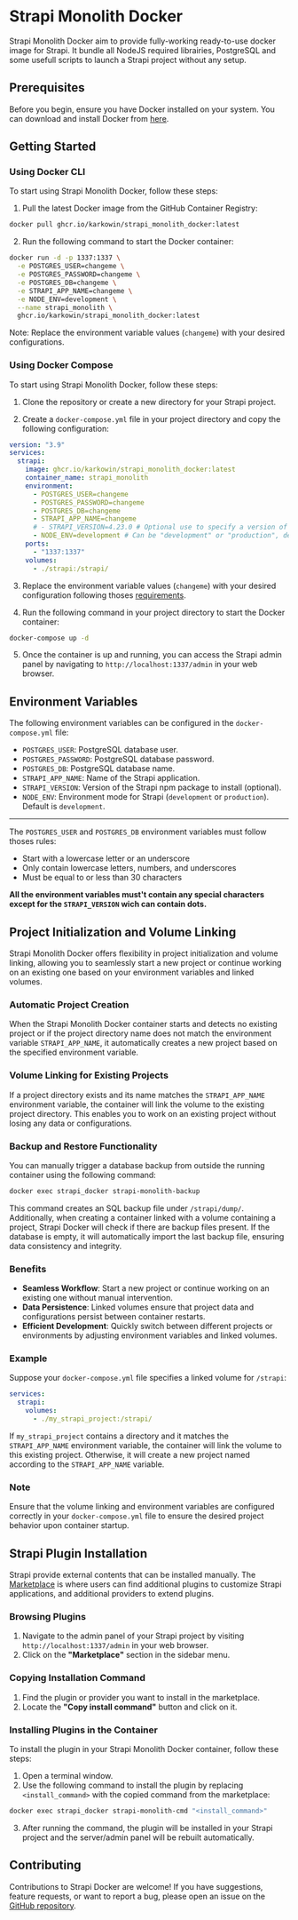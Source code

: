# Strapi Monolith Docker

Strapi Monolith Docker aim to provide fully-working ready-to-use docker image for Strapi. It bundle all NodeJS required librairies, PostgreSQL and some usefull scripts to launch a Strapi project without any setup.

## Prerequisites

Before you begin, ensure you have Docker installed on your system. You can download and install Docker from [here](https://www.docker.com/get-started).

## Getting Started

### Using Docker CLI

To start using Strapi Monolith Docker, follow these steps:

1. Pull the latest Docker image from the GitHub Container Registry:

```bash
docker pull ghcr.io/karkowin/strapi_monolith_docker:latest
```

2. Run the following command to start the Docker container:

```bash
docker run -d -p 1337:1337 \
  -e POSTGRES_USER=changeme \
  -e POSTGRES_PASSWORD=changeme \
  -e POSTGRES_DB=changeme \
  -e STRAPI_APP_NAME=changeme \
  -e NODE_ENV=development \
  --name strapi_monolith \
  ghcr.io/karkowin/strapi_monolith_docker:latest
```

Note: Replace the environment variable values (`changeme`) with your desired configurations.

### Using Docker Compose

To start using Strapi Monolith Docker, follow these steps:

1. Clone the repository or create a new directory for your Strapi project.

2. Create a `docker-compose.yml` file in your project directory and copy the following configuration:

```yaml
version: "3.9"
services:
  strapi:
    image: ghcr.io/karkowin/strapi_monolith_docker:latest
    container_name: strapi_monolith
    environment:
      - POSTGRES_USER=changeme
      - POSTGRES_PASSWORD=changeme
      - POSTGRES_DB=changeme
      - STRAPI_APP_NAME=changeme
      # - STRAPI_VERSION=4.23.0 # Optional use to specify a version of strapi package
      - NODE_ENV=development # Can be "development" or "production", default is "development"
    ports:
      - "1337:1337"
    volumes:
      - ./strapi:/strapi/
```

3. Replace the environment variable values (`changeme`) with your desired configuration following thoses [requirements](#environment-variables).

4. Run the following command in your project directory to start the Docker container:

```bash
docker-compose up -d
```

5. Once the container is up and running, you can access the Strapi admin panel by navigating to `http://localhost:1337/admin` in your web browser.

## Environment Variables

The following environment variables can be configured in the `docker-compose.yml` file:

- `POSTGRES_USER`: PostgreSQL database user.
- `POSTGRES_PASSWORD`: PostgreSQL database password.
- `POSTGRES_DB`: PostgreSQL database name.
- `STRAPI_APP_NAME`: Name of the Strapi application.
- `STRAPI_VERSION`: Version of the Strapi npm package to install (optional).
- `NODE_ENV`: Environment mode for Strapi (`development` or `production`). Default is `development`.

---

The `POSTGRES_USER` and `POSTGRES_DB` environment variables must follow thoses rules:

- Start with a lowercase letter or an underscore
- Only contain lowercase letters, numbers, and underscores
- Must be equal to or less than 30 characters

**All the environment variables must't contain any special characters except for the `STRAPI_VERSION` wich can contain dots.**

## Project Initialization and Volume Linking

Strapi Monolith Docker offers flexibility in project initialization and volume linking, allowing you to seamlessly start a new project or continue working on an existing one based on your environment variables and linked volumes.

### Automatic Project Creation

When the Strapi Monolith Docker container starts and detects no existing project or if the project directory name does not match the environment variable `STRAPI_APP_NAME`, it automatically creates a new project based on the specified environment variable.

### Volume Linking for Existing Projects

If a project directory exists and its name matches the `STRAPI_APP_NAME` environment variable, the container will link the volume to the existing project directory. This enables you to work on an existing project without losing any data or configurations.

### Backup and Restore Functionality

You can manually trigger a database backup from outside the running container using the following command:

```bash
docker exec strapi_docker strapi-monolith-backup
```

This command creates an SQL backup file under `/strapi/dump/`. Additionally, when creating a container linked with a volume containing a project, Strapi Docker will check if there are backup files present. If the database is empty, it will automatically import the last backup file, ensuring data consistency and integrity.

### Benefits

- **Seamless Workflow**: Start a new project or continue working on an existing one without manual intervention.
- **Data Persistence**: Linked volumes ensure that project data and configurations persist between container restarts.
- **Efficient Development**: Quickly switch between different projects or environments by adjusting environment variables and linked volumes.

### Example

Suppose your `docker-compose.yml` file specifies a linked volume for `/strapi`:

```yaml
services:
  strapi:
    volumes:
      - ./my_strapi_project:/strapi/
```

If `my_strapi_project` contains a directory and it matches the `STRAPI_APP_NAME` environment variable, the container will link the volume to this existing project. Otherwise, it will create a new project named according to the `STRAPI_APP_NAME` variable.

### Note

Ensure that the volume linking and environment variables are configured correctly in your `docker-compose.yml` file to ensure the desired project behavior upon container startup.

## Strapi Plugin Installation

Strapi provide external contents that can be installed manually. The [Marketplace](https://docs.strapi.io/user-docs/plugins/installing-plugins-via-marketplace) is where users can find additional plugins to customize Strapi applications, and additional providers to extend plugins.

### Browsing Plugins

1. Navigate to the admin panel of your Strapi project by visiting `http://localhost:1337/admin` in your web browser.
2. Click on the **"Marketplace"** section in the sidebar menu.

### Copying Installation Command

1. Find the plugin or provider you want to install in the marketplace.
2. Locate the **"Copy install command"** button and click on it.

### Installing Plugins in the Container

To install the plugin in your Strapi Monolith Docker container, follow these steps:

1. Open a terminal window.
2. Use the following command to install the plugin by replacing `<install_command>` with the copied command from the marketplace:

```bash
docker exec strapi_docker strapi-monolith-cmd "<install_command>"
```

3. After running the command, the plugin will be installed in your Strapi project and the server/admin panel will be rebuilt automatically.

## Contributing

Contributions to Strapi Docker are welcome! If you have suggestions, feature requests, or want to report a bug, please open an issue on the [GitHub repository](https://github.com/karkowin/strapi_docker).

